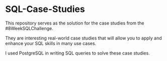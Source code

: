 # SQL-Case-Studies
This repository serves as the solution for the case studies from the #8WeekSQLChallenge.

 They are interesting real-world case studies that will allow you to apply and enhance your SQL skills in many use cases.

 I used PostgreSQL in writing SQL queries to solve these case studies.
